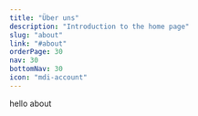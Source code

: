 ```yaml
---
title: "Über uns"
description: "Introduction to the home page"
slug: "about"
link: "#about"
orderPage: 30
nav: 30
bottomNav: 30
icon: "mdi-account"
---
```

hello about